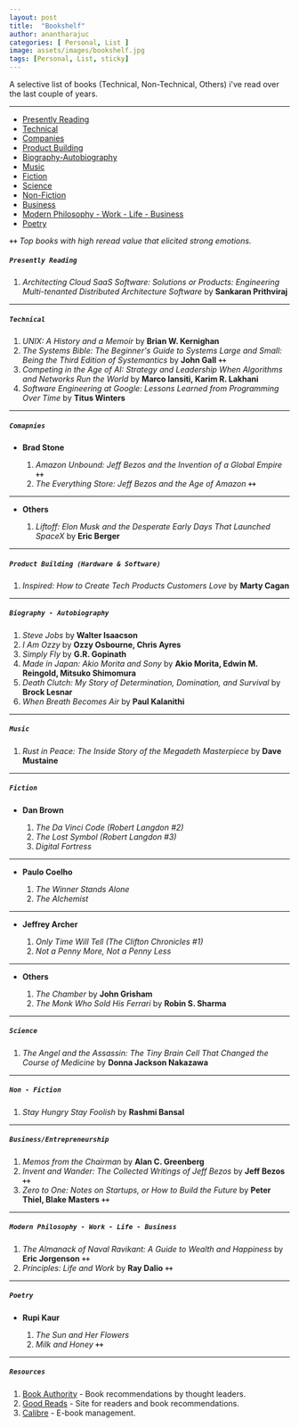 ```yaml
---
layout: post
title:  "Bookshelf"
author: anantharajuc
categories: [ Personal, List ]
image: assets/images/bookshelf.jpg
tags: [Personal, List, sticky]
---
```


A selective list of books (Technical, Non-Technical, Others) i've read over the last couple of years.  

--- 

- [Presently Reading](#presently-reading)
- [Technical](#technical)
- [Companies](#companies)
- [Product Building](#product-building)
- [Biography-Autobiography](#biography---autobiography)
- [Music](#music)
- [Fiction](#fiction)
- [Science](#science)
- [Non-Fiction](#non---fiction)
- [Business](#business)
- [Modern Philosophy - Work - Life - Business](#modern-philosophy---work---life---business)
- [Poetry](#poetry)

**`++`** *Top books with high reread value that elicited strong emotions.* 

##### **`Presently Reading`**

1. *Architecting Cloud SaaS Software: Solutions or Products: Engineering Multi-tenanted Distributed Architecture Software* by **Sankaran Prithviraj**  

---

##### **`Technical`**

1. *UNIX: A History and a Memoir* by **Brian W. Kernighan**
2. *The Systems Bible: The Beginner's Guide to Systems Large and Small: Being the Third Edition of Systemantics* by **John Gall** **`++`**
3. *Competing in the Age of AI: Strategy and Leadership When Algorithms and Networks Run the World* by **Marco Iansiti, Karim R. Lakhani**
4. *Software Engineering at Google: Lessons Learned from Programming Over Time* by **Titus Winters**

---

##### **`Comapnies`**

- **Brad Stone**

	1. *Amazon Unbound: Jeff Bezos and the Invention of a Global Empire* **`++`**  
	2. *The Everything Store: Jeff Bezos and the Age of Amazon* **`++`** 
	
--- 	

- **Others**

	1. *Liftoff: Elon Musk and the Desperate Early Days That Launched SpaceX* by **Eric Berger**  
	
---

##### **`Product Building (Hardware & Software)`**

1. *Inspired: How to Create Tech Products Customers Love* by **Marty Cagan**

---

##### **`Biography - Autobiography`**

1. *Steve Jobs* by **Walter Isaacson** 
2. *I Am Ozzy* by **Ozzy Osbourne, Chris Ayres**
3. *Simply Fly* by **G.R. Gopinath**
4. *Made in Japan: Akio Morita and Sony* by **Akio Morita, Edwin M. Reingold, Mitsuko Shimomura**
5. *Death Clutch: My Story of Determination, Domination, and Survival* by **Brock Lesnar**
6. *When Breath Becomes Air* by **Paul Kalanithi**

---

##### **`Music`**

1. *Rust in Peace: The Inside Story of the Megadeth Masterpiece* by **Dave Mustaine**

---

##### **`Fiction`**

- **Dan Brown** 

	1. *The Da Vinci Code (Robert Langdon #2)* 
	2. *The Lost Symbol (Robert Langdon #3)* 
	3. *Digital Fortress*
	
---

- **Paulo Coelho**

	1. *The Winner Stands Alone*
	2. *The Alchemist*
	
---	
	
- **Jeffrey Archer**

	1. *Only Time Will Tell (The Clifton Chronicles #1)* 
	2. *Not a Penny More, Not a Penny Less*

---

- **Others**

	1. *The Chamber* by **John Grisham**
	2. *The Monk Who Sold His Ferrari* by **Robin S. Sharma**

---
	
##### **`Science`**

1. *The Angel and the Assassin: The Tiny Brain Cell That Changed the Course of Medicine* by **Donna Jackson Nakazawa**	

---

##### **`Non - Fiction`**

1. *Stay Hungry Stay Foolish* by **Rashmi Bansal**

---

##### **`Business/Entrepreneurship`**

1. *Memos from the Chairman* by **Alan C. Greenberg**  
2. *Invent and Wander: The Collected Writings of Jeff Bezos* by **Jeff Bezos** **`++`**  
3. *Zero to One: Notes on Startups, or How to Build the Future* by **Peter Thiel, Blake Masters**  **`++`**  

---

##### **`Modern Philosophy - Work - Life - Business`**

1. *The Almanack of Naval Ravikant: A Guide to Wealth and Happiness* by **Eric Jorgenson** **`++`**
2. *Principles: Life and Work* by **Ray Dalio** **`++`**  

---

##### **`Poetry`**

- **Rupi Kaur**

	1. *The Sun and Her Flowers*
	2. *Milk and Honey* **`++`**

---

##### **`Resources`**

1. <a href="https://bookauthority.org/">Book Authority</a> - Book recommendations by thought leaders.
2. <a href="https://www.goodreads.com/">Good Reads</a> - Site for readers and book recommendations. 
2. <a href="https://calibre-ebook.com/">Calibre</a> - E-book management. 